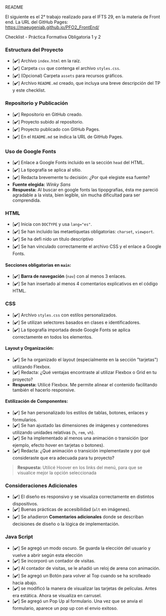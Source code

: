 README

El siguiente es el 2° trabajo realizado para el IFTS 29, en la materia de Front end.
La URL del GitHub Pages: https://maeugeniab.github.io/PFO2_FrontEnd/

Checklist - Práctica Formativa Obligatoria 1 y 2

### **Estructura del Proyecto**
- [✔️] Archivo `index.html` en la raíz.
- [✔️] Carpeta `css` que contenga el archivo `styles.css`.
- [✔️] (Opcional) Carpeta `assets` para recursos gráficos.
- [✔️] Archivo `README.md` creado, que incluya una breve descripción del TP y este checklist.

### **Repositorio y Publicación**
- [✔️] Repositorio en GitHub creado.
- [✔️] Proyecto subido al repositorio.
- [✔️] Proyecto publicado con GitHub Pages.
- [✔️] En el `README.md` se indica la URL de GitHub Pages.

### **Uso de Google Fonts**
- [✔️] Enlace a Google Fonts incluido en la sección `head` del HTML.
- [✔️] La tipografía se aplica al sitio.
- [✔️] Redacta brevemente tu decisión: ¿Por qué elegiste esa fuente?
- **Fuente elegida:** *Winky Sans* 
- **Respuesta:** Al buscar en google fonts las tipopgrafías, ésta me pareció agradable a la vista, bien legible, sin mucha dificultad para ser comprendida.

### **HTML**
- [✔️] Inicia con `DOCTYPE` y usa `lang="es"`.
- [✔️] Se han incluido las metaetiquetas obligatorias: `charset`, `viewport`.
- [✔️] Se ha defi nido un título descriptivo
- [✔️] Se han vinculado correctamente el archivo CSS y el enlace a Google Fonts.

#### **Secciones obligatorias en `main`:**
- [✔️] **Barra de navegación** (`nav`) con al menos 3 enlaces.
- [✔️] Se han insertado al menos 4 comentarios explicativos en el código HTML.

### **CSS**
- [✔️] Archivo `styles.css` con estilos personalizados.
- [✔️] Se utilizan selectores basados en clases e identificadores.
- [✔️] La tipografía importada desde Google Fonts se aplica correctamente en todos los elementos. 

#### **Layout y Organización:**
- [✔️] Se ha organizado el layout (especialmente en la sección "tarjetas") utilizando Flexbox.
- [✔️] Redacta: ¿Qué ventajas encontraste al utilizar Flexbox o Grid en tu proyecto?
- **Respuesta:** Utilicé Flexbox. Me permite alinear el contenido facilitando también el hacerlo responsive.

#### **Estilización de Componentes:**
- [✔️] Se han personalizado los estilos de tablas, botones, enlaces y formularios.
- [✔️] Se han ajustado las dimensiones de imágenes y contenedores utilizando unidades relativas (`%`, `rem`, `vh`).
- [✔️] Se ha implementado al menos una animación o transición (por ejemplo, efecto hover en tarjetas o botones).
- [✔️] Redacta: ¿Qué animación o transición implementaste y por qué consideraste que era adecuada para tu proyecto?
> **Respuesta:** Utilicé Hoover en los links del menú, para que se visualice mejor la opción seleccionada

### **Consideraciones Adicionales**
- [✔️] El diseño es responsivo y se visualiza correctamente en distintos dispositivos.
- [✔️] Buenas prácticas de accesibilidad (`alt` en imágenes).
- [✔️] Se añadieron **Comentarios adicionales** donde se describan decisiones de diseño o la lógica de implementación.

### **Java Script**
- [✔️] Se agregó un modo oscuro. Se guarda la elección del usuario y vuelve a abrir según esta elección
- [✔️] Se incorporó un contador de visitas.
- [✔️] Al contador de visitas, se le añadió un reloj de arena con animación.
- [✔️] Se agregó un Botón para volver al Top cuando se ha scrolleado hacia abajo.
- [✔️] se modificó la manera de visualizar las tarjetas de películas. Antes era estática. Ahora se visualiza en carrusel.
- [✔️] Se agregó un Pop Up al formulario. Una vez que se anvia el formulario, aparece un pop up con el envio exitoso.